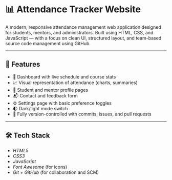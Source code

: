 # 📊 Attendance Tracker Website

A modern, responsive attendance management web application designed for students, mentors, and administrators. Built using HTML, CSS, and JavaScript — with a focus on clean UI, structured layout, and team-based source code management using GitHub.

---

## 🚀 Features

- 📅 Dashboard with live schedule and course stats
- 📈 Visual representation of attendance (charts, summaries)
- 👤 Student and mentor profile pages
- 📬 Contact and feedback form
- ⚙ Settings page with basic preference toggles
- 🌓 Dark/light mode switch
- 🔧 Fully version-controlled with commits, issues, and pull requests

---

## 🛠 Tech Stack

- *HTML5*
- *CSS3*
- *JavaScript*
- *Font Awesome* (for icons)
- *Git + GitHub* (for collaboration and SCM)
